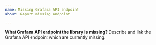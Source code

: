 ```yaml
---
name: Missing Grafana API endpoint
about: Report missing endpoint

---
```


**What Grafana API endpoint the library is missing?**
Describe and link the Grafana API endpoint which are currently missing.
